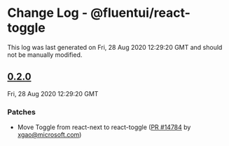 # Change Log - @fluentui/react-toggle

This log was last generated on Fri, 28 Aug 2020 12:29:20 GMT and should not be manually modified.

<!-- Start content -->

## [0.2.0](https://github.com/microsoft/fluentui/tree/@fluentui/react-toggle_v0.2.0)

Fri, 28 Aug 2020 12:29:20 GMT

### Patches

- Move Toggle from react-next to react-toggle ([PR #14784](https://github.com/microsoft/fluentui/pull/14784) by xgao@microsoft.com)
